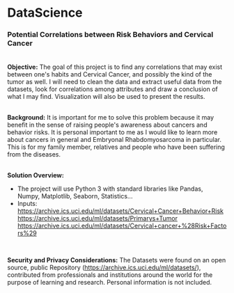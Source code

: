 # DataScience
### Potential Correlations between Risk Behaviors and Cervical Cancer</br></br>
<b>Objective:</b> The goal of this project is to find any correlations that may exist between one's habits and Cervical Cancer, and possibly the kind of the tumor as well. I will need to clean the data and extract useful data from the datasets, look for correlations among attributes and draw a conclusion of what I may find. Visualization will also be used to present the results.</br></br>

<b>Background:</b>
	It is important for me to solve this problem because it may benefit in the sense of raising people's awareness about cancers and behavior risks. It is personal important to me as I would like to learn more about cancers in general and Embryonal Rhabdomyosarcoma in particular. This is for my family member, relatives and people who have been suffering from the diseases.</br></br>

<b>Solution Overview:</b></br>
- The project will use Python 3 with standard libraries like Pandas, Numpy, Matplotlib, Seaborn, Statistics...</br>
- Inputs: 	https://archive.ics.uci.edu/ml/datasets/Cervical+Cancer+Behavior+Risk</br>
			https://archive.ics.uci.edu/ml/datasets/Primarys+Tumor</br>
			https://archive.ics.uci.edu/ml/datasets/Cervical+cancer+%28Risk+Factors%29</br>
</br>

<b>Security and Privacy Considerations:</b> The Datasets were found on an open source, public Repository (https://archive.ics.uci.edu/ml/datasets/), contributed from professionals and institutions around the world for the purpose of learning and research. Personal information is not included.
